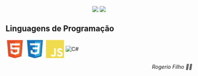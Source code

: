 <div align="center">
	<img height="180em" src="https://github-readme-stats.vercel.app/api?username=rogeriofilhoO&count_private=true&theme=dark#gh-dark-mode-only"/>
	<img height="180em" src="https://github-readme-stats.vercel.app/api/top-langs/?username=rogeriofilhoO&layout=compact&langs_count=4&theme=dracula"/>
</div>

## Linguagens de Programação

<div>
	<div>
		<img align="center" width="50em" alt="Html" src="https://raw.githubusercontent.com/devicons/devicon/master/icons/html5/html5-original.svg">
		<img align="center" width="50em" alt="CSS" src="https://raw.githubusercontent.com/devicons/devicon/master/icons/css3/css3-original.svg">
		<img align="center" width="50em" alt="javascript" src="https://raw.githubusercontent.com/devicons/devicon/master/icons/javascript/javascript-plain.svg">
        	<img align="center" width="52em" alt="C#" src="https://cdn.jsdelivr.net/gh/devicons/devicon/icons/csharp/csharp-original.svg" /
            	<img align="center" width="52em" alt="Lua" src="https://cdn.jsdelivr.net/gh/devicons/devicon@latest/icons/lua/lua-original.svg" />
	</div>
	<div>
		<p align="right"><i>Rogerio Filho 🤸‍♂️</i></p>
	</div>
 </div>
	
	

